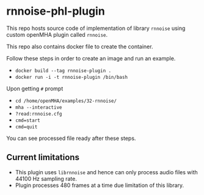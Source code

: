 # rnnoise-phl-plugin

This repo hosts source code of implementation of library `rnnoise` using custom openMHA plugin called `rnnoise`.

This repo also contains docker file to create the container.

Follow these steps in order to create an image and run an example.

- `docker build --tag rnnoise-plugin .`
- `docker run -i -t rnnoise-plugin /bin/bash`

Upon getting `#` prompt

- `cd /home/openMHA/examples/32-rnnoise/`
- `mha --interactive`
- `?read:rnnoise.cfg`
- `cmd=start`
- `cmd=quit`

You can see processed file ready after these steps.

## Current limitations

- This plugin uses `librnnoise` and hence can only process audio files with 44100 Hz sampling rate.
- Plugin processes 480 frames at a time due limitation of this library.


